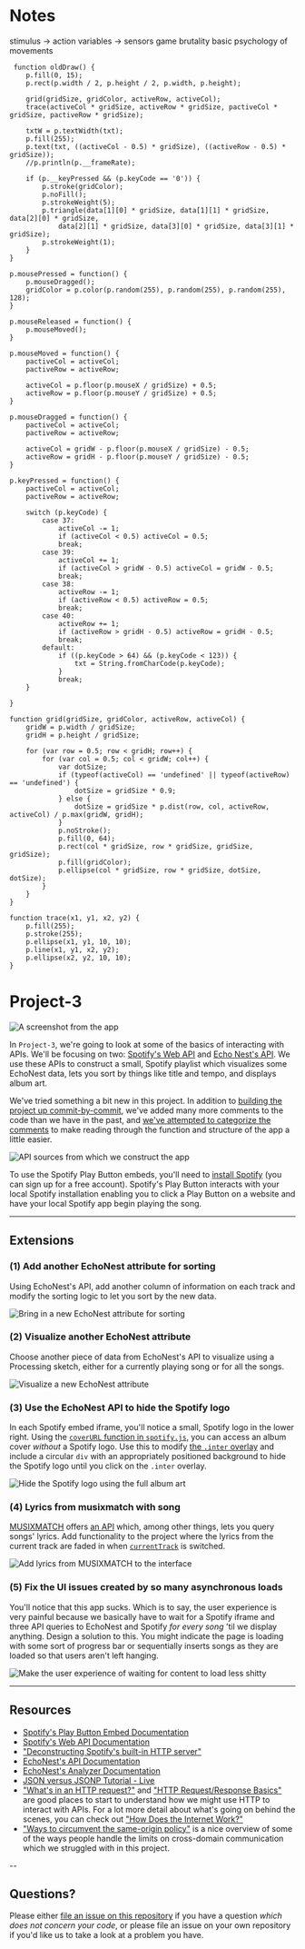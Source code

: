 # Notes 

stimulus -> action 
variables -> sensors
game
  brutality
  basic psychology of movements 
  
     function oldDraw() {
        p.fill(0, 15);
        p.rect(p.width / 2, p.height / 2, p.width, p.height);

        grid(gridSize, gridColor, activeRow, activeCol);
        trace(activeCol * gridSize, activeRow * gridSize, pactiveCol * gridSize, pactiveRow * gridSize);

        txtW = p.textWidth(txt);
        p.fill(255);
        p.text(txt, ((activeCol - 0.5) * gridSize), ((activeRow - 0.5) * gridSize));
        //p.println(p.__frameRate);

        if (p.__keyPressed && (p.keyCode == '0')) {
            p.stroke(gridColor);
            p.noFill();
            p.strokeWeight(5);
            p.triangle(data[1][0] * gridSize, data[1][1] * gridSize, data[2][0] * gridSize,
                data[2][1] * gridSize, data[3][0] * gridSize, data[3][1] * gridSize);
            p.strokeWeight(1);
        }
    }

    p.mousePressed = function() {
        p.mouseDragged();
        gridColor = p.color(p.random(255), p.random(255), p.random(255), 128);
    }

    p.mouseReleased = function() {
        p.mouseMoved();
    }

    p.mouseMoved = function() {
        pactiveCol = activeCol;
        pactiveRow = activeRow;

        activeCol = p.floor(p.mouseX / gridSize) + 0.5;
        activeRow = p.floor(p.mouseY / gridSize) + 0.5;
    }

    p.mouseDragged = function() {
        pactiveCol = activeCol;
        pactiveRow = activeRow;

        activeCol = gridW - p.floor(p.mouseX / gridSize) - 0.5;
        activeRow = gridH - p.floor(p.mouseY / gridSize) - 0.5;
    }

    p.keyPressed = function() {
        pactiveCol = activeCol;
        pactiveRow = activeRow;

        switch (p.keyCode) {
            case 37:
                activeCol -= 1;
                if (activeCol < 0.5) activeCol = 0.5;
                break;
            case 39:
                activeCol += 1;
                if (activeCol > gridW - 0.5) activeCol = gridW - 0.5;
                break;
            case 38:
                activeRow -= 1;
                if (activeRow < 0.5) activeRow = 0.5;
                break;
            case 40:
                activeRow += 1;
                if (activeRow > gridH - 0.5) activeRow = gridH - 0.5;
                break;
            default:
                if ((p.keyCode > 64) && (p.keyCode < 123)) {
                    txt = String.fromCharCode(p.keyCode);
                }
                break;
        }

    }

    function grid(gridSize, gridColor, activeRow, activeCol) {
        gridW = p.width / gridSize;
        gridH = p.height / gridSize;

        for (var row = 0.5; row < gridH; row++) {
            for (var col = 0.5; col < gridW; col++) {
                var dotSize;
                if (typeof(activeCol) == 'undefined' || typeof(activeRow) == 'undefined') {
                    dotSize = gridSize * 0.9;
                } else {
                    dotSize = gridSize * p.dist(row, col, activeRow, activeCol) / p.max(gridW, gridH);
                }
                p.noStroke();
                p.fill(0, 64);
                p.rect(col * gridSize, row * gridSize, gridSize, gridSize);
                p.fill(gridColor);
                p.ellipse(col * gridSize, row * gridSize, dotSize, dotSize);
            }
        }
    }

    function trace(x1, y1, x2, y2) {
        p.fill(255);
        p.stroke(255);
        p.ellipse(x1, y1, 10, 10);
        p.line(x1, y1, x2, y2);
        p.ellipse(x2, y2, 10, 10);
    }


# Project-3

![A screenshot from the app](https://raw.githubusercontent.com/DGMD-E-15/Project-3/master/README_media/Screenshot.png)

In `Project-3`, we're going to look at some of the basics of interacting with APIs.  We'll be focusing on two: [Spotify's Web API](https://developer.spotify.com/technologies/web-api/) and [Echo Nest's API](http://developer.echonest.com/docs/v4).  We use these APIs to construct a small, Spotify playlist which visualizes some EchoNest data, lets you sort by things like title and tempo, and displays album art.

We've tried something a bit new in this project.  In addition to [building the project up commit-by-commit](https://github.com/DGMD-E-15/Project-3/commits/master), we've added many more comments to the code than we have in the past, and [we've attempted to categorize the comments](https://github.com/DGMD-E-15/Project-3/blob/master/beat.js#L1) to make reading through the function and structure of the app a little easier.

![API sources from which we construct the app](https://raw.githubusercontent.com/DGMD-E-15/Project-3/master/README_media/APISources.png)

To use the Spotify Play Button embeds, you'll need to [install Spotify](http://spotify.com/) (you can sign up for a free account).  Spotify's Play Button interacts with your local Spotify installation enabling you to click a Play Button on a website and have your local Spotify app begin playing the song.

---

## Extensions

### (1) Add another EchoNest attribute for sorting

Using EchoNest's API, add another column of information on each track and modify the sorting logic to let you sort by the new data.

![Bring in a new EchoNest attribute for sorting](https://raw.githubusercontent.com/DGMD-E-15/Project-3/master/README_media/NewSortExtension.png)

### (2) Visualize another EchoNest attribute

Choose another piece of data from EchoNest's API to visualize using a Processing sketch, either for a currently playing song or for all the songs.

![Visualize a new EchoNest attribute](https://raw.githubusercontent.com/DGMD-E-15/Project-3/master/README_media/NewVisualizationExtension.png)

### (3) Use the EchoNest API to hide the Spotify logo

In each Spotify embed iframe, you'll notice a small, Spotify logo in the lower right.  Using the [`coverURL` function in `spotify.js`](https://github.com/DGMD-E-15/Project-3/blob/master/spotify.js#L186), you can access an album cover _without_ a Spotify logo.  Use this to modify [the `.inter` overlay](https://github.com/DGMD-E-15/Project-3/blob/master/spotify.js#L59) and include a circular `div` with an appropriately positioned background to hide the Spotify logo until you click on the `.inter` overlay.

![Hide the Spotify logo using the full album art](https://raw.githubusercontent.com/DGMD-E-15/Project-3/master/README_media/HideSpotifyLogoExtension.png)

### (4) Lyrics from musixmatch with song

[MUSIXMATCH](http://musixmatch.com/) offers [an API](https://developer.musixmatch.com/) which, among other things, lets you query songs' lyrics.  Add functionality to the project where the lyrics from the current track are faded in when [`currentTrack`](https://github.com/DGMD-E-15/Project-3/blob/master/beat.js#L11) is switched.

![Add lyrics from MUSIXMATCH to the interface](https://raw.githubusercontent.com/DGMD-E-15/Project-3/master/README_media/LyricsExtension.png)

### (5) Fix the UI issues created by so many asynchronous loads

You'll notice that this app sucks.  Which is to say, the user experience is very painful because we basically have to wait for a Spotify iframe and three API queries to EchoNest and Spotify _for every song_ 'til we display anything.  Design a solution to this.  You might indicate the page is loading with some sort of progress bar or sequentially inserts songs as they are loaded so that users aren't left hanging.

![Make the user experience of waiting for content to load less shitty](https://raw.githubusercontent.com/DGMD-E-15/Project-3/master/README_media/AsyncExtension.png)


---

## Resources

+ [Spotify's Play Button Embed Documentation](https://developer.spotify.com/technologies/widgets/spotify-play-button/)
+ [Spotify's Web API Documentation](https://developer.spotify.com/technologies/web-api/)
+ ["Deconstructing Spotify's built-in HTTP server"](http://cgbystrom.com/articles/deconstructing-spotifys-builtin-http-server/)
+ [EchoNest's API Documentation](http://developer.echonest.com/docs/v4)
+ [EchoNest's Analyzer Documentation](http://developer.echonest.com/docs/v4/_static/AnalyzeDocumentation.pdf)
+ [JSON versus JSONP Tutorial - Live](http://json-jsonp-tutorial.craic.com/index.html)
+ ["What's in an HTTP request?"](http://rve.org.uk/dumprequest) and ["HTTP Request/Response Basics"](http://devhub.fm/http-requestresponse-basics/) are good places to start to understand how we might use HTTP to interact with APIs.  For a lot more detail about what's going on behind the scenes, you can check out ["How Does the Internet Work?"](http://www.stanford.edu/class/msande91si/www-spr04/readings/week1/InternetWhitepaper.htm)
+ ["Ways to circumvent the same-origin policy"](https://stackoverflow.com/questions/3076414/ways-to-circumvent-the-same-origin-policy) is a nice overview of some of the ways people handle the limits on cross-domain communication which we struggled with in this project.

--

## Questions?

Please either [file an issue on this repository](https://github.com/DGMD-E-15/Project-3/issues/new) if you have a question _which does not concern your code_, or please file an issue on your own repository if you'd like us to take a look at a problem you have.